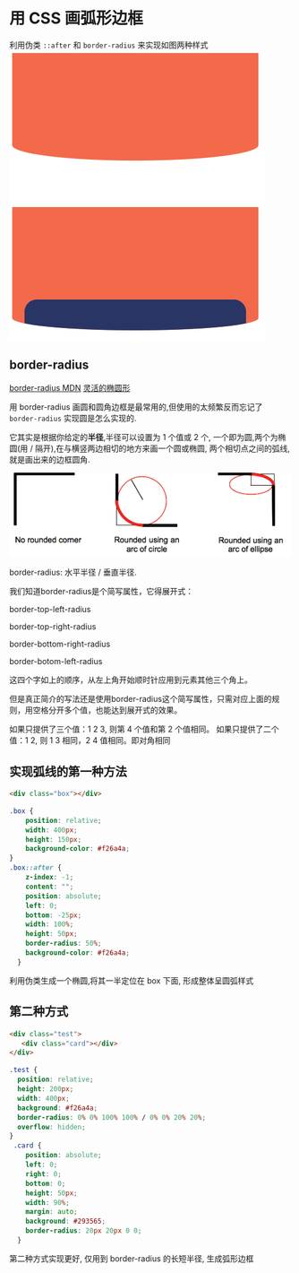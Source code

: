 <!--
Created: Thu Jun 11 2020 14:21:40 GMT+0800 (中国标准时间)
Modified: Thu Jun 11 2020 14:21:40 GMT+0800 (中国标准时间)
-->
<!-- Tag: css -->

# 用 CSS 画弧形边框

利用伪类 `::after` 和 `border-radius` 来实现如图两种样式
![](./assets/cssPaintArc.png)

## border-radius

[border-radius MDN](https://developer.mozilla.org/zh-CN/docs/Web/CSS/border-radius)
[灵活的椭圆形](https://www.w3cplus.com/css3/css-secrets/flexible-ellipses.html)

用 border-radius 画圆和圆角边框是最常用的,但使用的太频繁反而忘记了 `border-radius` 实现圆是怎么实现的.

它其实是根据你给定的**半径**,半径可以设置为 1 个值或 2 个, 一个即为圆,两个为椭圆(用 / 隔开),在与横竖两边相切的地方来画一个圆或椭圆, 两个相切点之间的弧线, 就是画出来的边框圆角.

![](./assets/border-radius-sh.png)



border-radius: 水平半径 / 垂直半径.

我们知道border-radius是个简写属性，它得展开式：

border-top-left-radius

border-top-right-radius

border-bottom-right-radius

border-botom-left-radius

这四个字如上的顺序，从左上角开始顺时针应用到元素其他三个角上。

但是真正简介的写法还是使用border-radius这个简写属性，只需对应上面的规则，用空格分开多个值，也能达到展开式的效果。

如果只提供了三个值：1 2 3, 则第 4 个值和第 2 个值相同。
如果只提供了二个值：1 2, 则 1 3 相同，2 4 值相同。即对角相同

## 实现弧线的第一种方法
```HTML
<div class="box"></div>
```
```css
.box {
    position: relative;
    width: 400px;
    height: 150px;
    background-color: #f26a4a;
}
.box::after {
    z-index: -1;
    content: "";
    position: absolute;
    left: 0;
    bottom: -25px;
    width: 100%;
    height: 50px;
    border-radius: 50%;
    background-color: #f26a4a;
  }
```
利用伪类生成一个椭圆,将其一半定位在 box 下面, 形成整体呈圆弧样式

## 第二种方式 
```HTML
<div class="test">
   <div class="card"></div>
</div>
```
```css
.test {
  position: relative;
  height: 200px;
  width: 400px;
  background: #f26a4a;
  border-radius: 0% 0% 100% 100% / 0% 0% 20% 20%;
  overflow: hidden;
}
 .card {
    position: absolute;
    left: 0;
    right: 0;
    bottom: 0;
    height: 50px;
    width: 90%;
    margin: auto;
    background: #293565;
    border-radius: 20px 20px 0 0;
  }
```

第二种方式实现更好, 仅用到 border-radius 的长短半径, 生成弧形边框